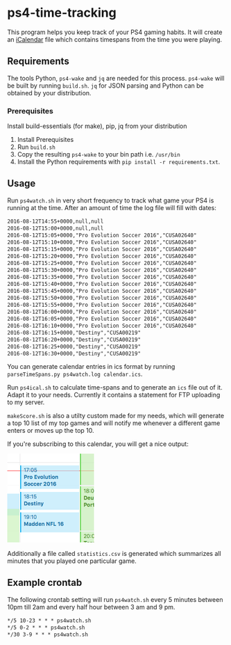 # ps4-time-tracking

This program helps you keep track of your PS4 gaming habits. It will create an [iCalendar](https://en.wikipedia.org/wiki/ICalendar) file which contains timespans from the time you were playing.

## Requirements
The tools Python, `ps4-wake` and `jq` are needed for this process.
`ps4-wake` will be built by running `build.sh`. `jq` for JSON parsing and Python can be obtained by your distribution.

### Prerequisites
Install build-essentials (for make), pip, jq from your distribution

1. Install Prerequisites
2. Run `build.sh`
3. Copy the resulting `ps4-wake` to your bin path i.e. `/usr/bin`
4.  Install the Python requirements with `pip install -r
requirements.txt`.

## Usage
Run `ps4watch.sh` in very short frequency to track what game your PS4 is
running at the time. After an amount of time the log file will fill with dates:

``` csv
2016-08-12T14:55+0000,null,null
2016-08-12T15:00+0000,null,null
2016-08-12T15:05+0000,"Pro Evolution Soccer 2016","CUSA02640"
2016-08-12T15:10+0000,"Pro Evolution Soccer 2016","CUSA02640"
2016-08-12T15:15+0000,"Pro Evolution Soccer 2016","CUSA02640"
2016-08-12T15:20+0000,"Pro Evolution Soccer 2016","CUSA02640"
2016-08-12T15:25+0000,"Pro Evolution Soccer 2016","CUSA02640"
2016-08-12T15:30+0000,"Pro Evolution Soccer 2016","CUSA02640"
2016-08-12T15:35+0000,"Pro Evolution Soccer 2016","CUSA02640"
2016-08-12T15:40+0000,"Pro Evolution Soccer 2016","CUSA02640"
2016-08-12T15:45+0000,"Pro Evolution Soccer 2016","CUSA02640"
2016-08-12T15:50+0000,"Pro Evolution Soccer 2016","CUSA02640"
2016-08-12T15:55+0000,"Pro Evolution Soccer 2016","CUSA02640"
2016-08-12T16:00+0000,"Pro Evolution Soccer 2016","CUSA02640"
2016-08-12T16:05+0000,"Pro Evolution Soccer 2016","CUSA02640"
2016-08-12T16:10+0000,"Pro Evolution Soccer 2016","CUSA02640"
2016-08-12T16:15+0000,"Destiny","CUSA00219"
2016-08-12T16:20+0000,"Destiny","CUSA00219"
2016-08-12T16:25+0000,"Destiny","CUSA00219"
2016-08-12T16:30+0000,"Destiny","CUSA00219"
```

You can generate calendar entries in ics format by running `parseTimeSpans.py ps4watch.log calendar.ics`.

Run `ps4ical.sh` to calculate time-spans and to generate an `ics` file out of it. Adapt it to your needs. Currently it contains a statement for FTP uploading to my server.

`makeScore.sh` is also a utilty custom made for my needs, which will generate a top 10 list of my top games and will notify me whenever a different game enters or moves up the top 10.

If you're subscribing to this calendar, you will get a nice output:

![Output in Calendar](example.png?raw=true "Output in Calendar")

Additionally a file called `statistics.csv` is generated which summarizes
all minutes that you played one particular game.

## Example crontab

The following crontab setting will run `ps4watch.sh` every 5 minutes between 10pm till 2am and every half hour between 3 am and 9 pm.

``` crontab
*/5 10-23 * * * ps4watch.sh
*/5 0-2 * * * ps4watch.sh
*/30 3-9 * * * ps4watch.sh
```
